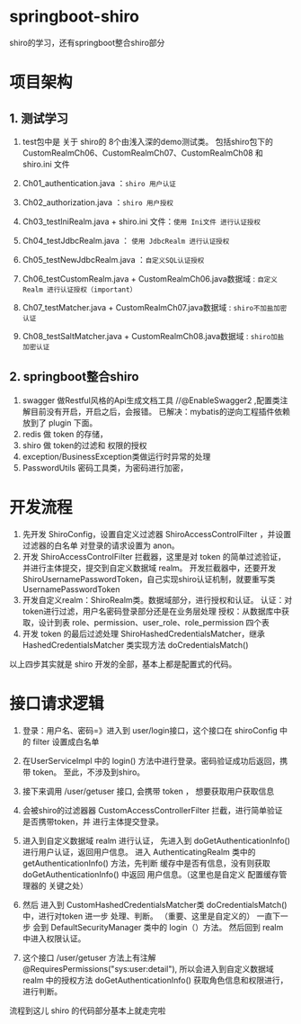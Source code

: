# springboot-shiro
shiro的学习，还有springboot整合shiro部分

# 项目架构
## 1. 测试学习
1. test包中是 关于 shiro的 8个由浅入深的demo测试类。
    包括shiro包下的 CustomRealmCh06、CustomRealmCh07、CustomRealmCh08 和 shiro.ini 文件

2. Ch01_authentication.java ：`shiro 用户认证`
3. Ch02_authorization.java  ：` shiro 用户授权 `
4. Ch03_testIniRealm.java + shiro.ini 文件：`使用 Ini文件 进行认证授权`
5. Ch04_testJdbcRealm.java  ： `使用 JdbcRealm 进行认证授权`
6. Ch05_testNewJdbcRealm.java ：`自定义SQL认证授权`
7. Ch06_testCustomRealm.java + CustomRealmCh06.java数据域 : `自定义 Realm 进行认证授权（important）`
8. Ch07_testMatcher.java + CustomRealmCh07.java数据域     : `shiro不加盐加密认证`
9. Ch08_testSaltMatcher.java + CustomRealmCh08.java数据域 : `shiro加盐  加密认证`
    
## 2. springboot整合shiro
1. swagger 做Restful风格的Api生成文档工具
    //@EnableSwagger2 ,配置类注解目前没有开启，开启之后，会报错。
    已解决：mybatis的逆向工程插件依赖放到了 plugin 下面。
2. redis 做 token 的存储，
3. shiro 做 token的过滤和 权限的授权
4. exception/BusinessException类做运行时异常的处理
5. PasswordUtils 密码工具类，为密码进行加密，

# 开发流程
1. 先开发 ShiroConfig，设置自定义过滤器 ShiroAccessControlFilter ，并设置过滤器的白名单
    对登录的请求设置为 anon。
2. 开发 ShiroAccessControlFilter 拦截器，这里是对 token 的简单过滤验证，并进行主体提交，提交到自定义数据域 realm。
    开发拦截器中，还要开发ShiroUsernamePasswordToken，自己实现shiro认证机制，就要重写类 UsernamePasswordToken
3. 开发自定义realm：ShiroRealm类。数据域部分，进行授权和认证。
    认证：对token进行过滤，用户名密码登录部分还是在业务层处理
    授权：从数据库中获取，设计到表 role、permission、user_role、role_permission 四个表
4. 开发 token 的最后过滤处理 ShiroHashedCredentialsMatcher，继承 HashedCredentialsMatcher 类实现方法 doCredentialsMatch()

以上四步其实就是 shiro 开发的全部，基本上都是配置式的代码。

# 接口请求逻辑
1. 登录：用户名、密码=》进入到 user/login接口，这个接口在 shiroConfig 中 的 filter 设置成白名单

2. 在UserServiceImpl 中的 login() 方法中进行登录。密码验证成功后返回，携带 token。
    至此，不涉及到shiro。

3. 接下来调用 /user/getuser 接口, 会携带 token ， 想要获取用户获取信息

4. 会被shiro的过滤器器 CustomAccessControllerFilter 拦截，进行简单验证 是否携带token，并 进行主体提交登录。

5. 进入到自定义数据域 realm 进行认证， 先进入到 doGetAuthenticationInfo() 进行用户认证，返回用户信息。 进入 AuthenticatingRealm 类中的  
    getAuthenticationInfo() 方法，先判断 缓存中是否有信息，没有则获取 doGetAuthenticationInfo()  中返回 用户信息。（这里也是自定义 配置缓存管理器的 关键之处）

6. 然后 进入到  CustomHashedCredentialsMatcher类   doCredentialsMatch()  中，进行对token 进一步 处理、判断。  （重要、这里是自定义的）
   一直下一步 会到 DefaultSecurityManager 类中的 login（）方法。
   然后回到 realm 中进入权限认证。

7. 这个接口 /user/getuser 方法上有注解 @RequiresPermissions("sys:user:detail"), 所以会进入到自定义数据域 realm 中的授权方法 doGetAuthenticationInfo()
   获取角色信息和权限进行，进行判断。
   
流程到这儿 shiro 的代码部分基本上就走完啦

